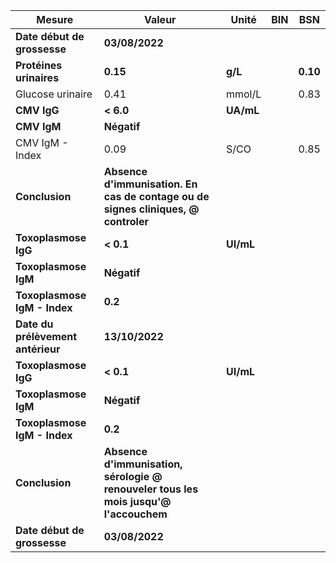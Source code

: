 |              Mesure             |                                       Valeur                                       |  Unité  |BIN|   BSN  |
|---------------------------------|------------------------------------------------------------------------------------|---------|---|--------|
|   **Date début de grossesse**   |                                   **03/08/2022**                                   |         |   |        |
|     **Protéines urinaires**     |                                      **0.15**                                      | **g/L** |   |**0.10**|
|         Glucose urinaire        |                                        0.41                                        |  mmol/L |   |  0.83  |
|           **CMV IgG**           |                                      **< 6.0**                                     |**UA/mL**|   |        |
|           **CMV IgM**           |                                     **Négatif**                                    |         |   |        |
|         CMV IgM - Index         |                                        0.09                                        |   S/CO  |   |  0.85  |
|          **Conclusion**         |  **Absence d'immunisation. En cas de contage ou de signes cliniques, @ controler** |         |   |        |
|       **Toxoplasmose IgG**      |                                      **< 0.1**                                     |**UI/mL**|   |        |
|       **Toxoplasmose IgM**      |                                     **Négatif**                                    |         |   |        |
|   **Toxoplasmose IgM - Index**  |                                       **0.2**                                      |         |   |        |
|**Date du prélèvement antérieur**|                                   **13/10/2022**                                   |         |   |        |
|       **Toxoplasmose IgG**      |                                      **< 0.1**                                     |**UI/mL**|   |        |
|       **Toxoplasmose IgM**      |                                     **Négatif**                                    |         |   |        |
|   **Toxoplasmose IgM - Index**  |                                       **0.2**                                      |         |   |        |
|          **Conclusion**         |**Absence d'immunisation, sérologie @ renouveler tous les mois jusqu'@ l'accouchem**|         |   |        |
|   **Date début de grossesse**   |                                   **03/08/2022**                                   |         |   |        |